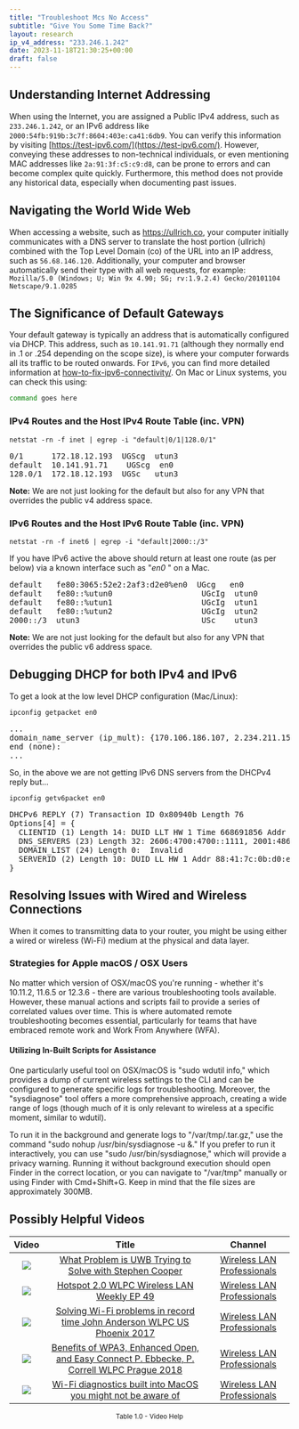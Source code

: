 ```yaml
---
title: "Troubleshoot Mcs No Access"
subtitle: "Give You Some Time Back?"
layout: research
ip_v4_address: "233.246.1.242"
date: 2023-11-18T21:30:25+00:00
draft: false
---
```


## Understanding Internet Addressing

When using the Internet, you are assigned a Public IPv4 address, such as ```233.246.1.242```, or an IPv6 address like ```2000:54fb:919b:3c7f:8604:403e:ca41:6db9```. You can verify this information by visiting [https://test-ipv6.com/](https://test-ipv6.com/). However, conveying these addresses to non-technical individuals, or even mentioning MAC addresses like ```2a:91:3f:c5:c9:d8```, can be prone to errors and can become complex quite quickly. Furthermore, this method does not provide any historical data, especially when documenting past issues.
## Navigating the World Wide Web

When accessing a website, such as https://ullrich.co, your computer initially communicates with a DNS server to translate the host portion (ullrich) combined with the Top Level Domain (co) of the URL into an IP address, such as ```56.68.146.120```. Additionally, your computer and browser automatically send their type with all web requests, for example:
```Mozilla/5.0 (Windows; U; Win 9x 4.90; SG; rv:1.9.2.4) Gecko/20101104 Netscape/9.1.0285```
## The Significance of Default Gateways

Your default gateway is typically an address that is automatically configured via DHCP. This address, such as ```10.141.91.71``` (although they normally end in .1 or .254 depending on the scope size), is where your computer forwards all its traffic to be routed onwards. For ```IPv6```, you can find more detailed information at [how-to-fix-ipv6-connectivity/](/blog/how-to-fix-ipv6-connectivity/). On Mac or Linux systems, you can check this using:
```bash
command goes here
```
### IPv4 Routes and the Host IPv4 Route Table (inc. VPN)
```netstat -rn -f inet | egrep -i "default|0/1|128.0/1"```

<pre>
0/1      172.18.12.193  UGScg  utun3
default  10.141.91.71    UGScg  en0
128.0/1  172.18.12.193  UGSc   utun3</pre>

**Note:** We are not just looking for the default but also for any VPN that overrides the public v4 address space.

### IPv6 Routes and the Host IPv6 Route Table (inc. VPN)
```netstat -rn -f inet6 | egrep -i "default|2000::/3"```

If you have IPv6 active the above should return at least one route (as per below) via a known interface such as "_en0_ " on a Mac. 

<pre>
default   fe80:3065:52e2:2af3:d2e0%en0  UGcg   en0
default   fe80::%utun0                   UGcIg  utun0
default   fe80::%utun1                   UGcIg  utun1
default   fe80::%utun2                   UGcIg  utun2
2000::/3  utun3                          USc    utun3</pre>

**Note:** We are not just looking for the default but also for any VPN that overrides the public v6 address space.
<br>

## Debugging DHCP for both IPv4 and IPv6

To get a look at the low level DHCP configuration (Mac/Linux): 

```ipconfig getpacket en0```

<pre>
...
domain_name_server (ip_mult): {170.106.186.107, 2.234.211.150}
end (none):
...</pre>

So, in the above we are not getting IPv6 DNS servers from the DHCPv4 reply but...

```ipconfig getv6packet en0```

<pre>
DHCPv6 REPLY (7) Transaction ID 0x80940b Length 76
Options[4] = {
  CLIENTID (1) Length 14: DUID LLT HW 1 Time 668691856 Addr 2a:91:3f:c5:c9:d8
  DNS_SERVERS (23) Length 32: 2606:4700:4700::1111, 2001:4860:4860::8844
  DOMAIN_LIST (24) Length 0:  Invalid
  SERVERID (2) Length 10: DUID LL HW 1 Addr 88:41:7c:0b:d0:e0
}</pre>




## Resolving Issues with Wired and Wireless Connections

When it comes to transmitting data to your router, you might be using either a wired or wireless (Wi-Fi) medium at the physical and data layer.
### Strategies for Apple macOS / OSX Users

No matter which version of OSX/macOS you're running - whether it's 10.11.2, 11.6.5 or 12.3.6 - there are various troubleshooting tools available. However, these manual actions and scripts fail to provide a series of correlated values over time. This is where automated remote troubleshooting becomes essential, particularly for teams that have embraced remote work and Work From Anywhere (WFA).
#### Utilizing In-Built Scripts for Assistance

One particularly useful tool on OSX/macOS is "sudo wdutil info," which provides a dump of current wireless settings to the CLI and can be configured to generate specific logs for troubleshooting. Moreover, the "sysdiagnose" tool offers a more comprehensive approach, creating a wide range of logs (though much of it is only relevant to wireless at a specific moment, similar to wdutil).

To run it in the background and generate logs to "/var/tmp/<blah>.tar.gz," use the command "sudo nohup /usr/bin/sysdiagnose -u &." If you prefer to run it interactively, you can use "sudo /usr/bin/sysdiagnose," which will provide a privacy warning. Running it without background execution should open Finder in the correct location, or you can navigate to "/var/tmp" manually or using Finder with Cmd+Shift+G. Keep in mind that the file sizes are approximately 300MB.
## Possibly Helpful Videos

<link href="/plugins/lity/css/lity.min.css" rel="stylesheet">
<script src="/plugins/lity/js/lity.min.js"></script>
<div class="table1-start"></div>

|Video | Title | Channel |
| :---: | :---: | :---: |
|<a href="https://www.youtube.com/watch?v=zq5WOz06k_k" data-lity><img src="https://i.ytimg.com/vi/zq5WOz06k_k/default.jpg" class="img-fluid"></a>|<a href="https://www.youtube.com/watch?v=zq5WOz06k_k" data-lity>What Problem is UWB Trying to Solve with Stephen Cooper</a>|<a target="_blank" href="https://www.youtube.com/channel/UCIzBSS46vcqhwmBZ7ZpY-yg" >Wireless LAN Professionals</a>|
|<a href="https://www.youtube.com/watch?v=rjE-BEVlS-0" data-lity><img src="https://i.ytimg.com/vi/rjE-BEVlS-0/default.jpg" class="img-fluid"></a>|<a href="https://www.youtube.com/watch?v=rjE-BEVlS-0" data-lity>Hotspot 2.0   WLPC Wireless LAN Weekly EP 49</a>|<a target="_blank" href="https://www.youtube.com/channel/UCIzBSS46vcqhwmBZ7ZpY-yg" >Wireless LAN Professionals</a>|
|<a href="https://www.youtube.com/watch?v=s0FBo08Sw4A" data-lity><img src="https://i.ytimg.com/vi/s0FBo08Sw4A/default.jpg" class="img-fluid"></a>|<a href="https://www.youtube.com/watch?v=s0FBo08Sw4A" data-lity>Solving Wi-Fi problems in record time   John Anderson   WLPC US Phoenix 2017</a>|<a target="_blank" href="https://www.youtube.com/channel/UCIzBSS46vcqhwmBZ7ZpY-yg" >Wireless LAN Professionals</a>|
|<a href="https://www.youtube.com/watch?v=r9oXNxgAKhM" data-lity><img src="https://i.ytimg.com/vi/r9oXNxgAKhM/default.jpg" class="img-fluid"></a>|<a href="https://www.youtube.com/watch?v=r9oXNxgAKhM" data-lity>Benefits of WPA3, Enhanced Open, and Easy Connect   P. Ebbecke, P. Correll   WLPC Prague 2018</a>|<a target="_blank" href="https://www.youtube.com/channel/UCIzBSS46vcqhwmBZ7ZpY-yg" >Wireless LAN Professionals</a>|
|<a href="https://www.youtube.com/watch?v=kBEcRYe9gRw" data-lity><img src="https://i.ytimg.com/vi/kBEcRYe9gRw/default.jpg" class="img-fluid"></a>|<a href="https://www.youtube.com/watch?v=kBEcRYe9gRw" data-lity>Wi-Fi diagnostics built into MacOS you might not be aware of</a>|<a target="_blank" href="https://www.youtube.com/channel/UCIzBSS46vcqhwmBZ7ZpY-yg" >Wireless LAN Professionals</a>|

<center><small>Table 1.0 - Video Help</small></center>
 <br>
<div class="table1-end"></div>
<script type="text/javascript">
(function() {
    $('div.table1-start').nextUntil('div.table1-end', 'table').addClass('table thead-dark table-striped table-responsive rounded').attr('id', 't1');
    $('#t1').find('thead').addClass('thead-dark');
})();
</script>
